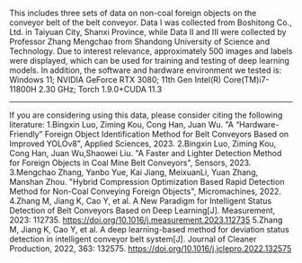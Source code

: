 This includes three sets of data on non-coal foreign objects on the conveyor belt of the belt conveyor.
Data I was collected from Boshitong Co., Ltd. in Taiyuan City, Shanxi Province, while Data II and III were collected by Professor Zhang Mengchao from Shandong University of Science and Technology.
Due to interest relevance, approximately 500 images and labels were displayed, which can be used for training and testing of deep learning models.
In addition, the software and hardware environment we tested is:
  Windows 11; NVIDIA GeForce RTX 3080; 11th Gen Intel(R) Core(TM)i7-11800H 2.30 GHz; Torch 1.9.0+CUDA 11.3
*******************************************************************************************
If you are considering using this data, please consider citing the following literature:
1.Bingxin Luo, Ziming Kou, Cong Han, Juan Wu. "A “Hardware-Friendly” Foreign Object Identification Method for Belt Conveyors Based on Improved YOLOv8", Applied Sciences, 2023.
2.Bingxin Luo, Ziming Kou, Cong Han, Juan Wu,Shaowei Liu. "A Faster and Lighter Detection Method for Foreign Objects in Coal Mine Belt Conveyors", Sensors, 2023.
3.Mengchao Zhang, Yanbo Yue, Kai Jiang, MeixuanLi, Yuan Zhang, Manshan Zhou. "Hybrid Compression Optimization Based Rapid Detection Method for Non-Coal Conveying Foreign Objects", Micromachines, 2022.
4.Zhang M, Jiang K, Cao Y, et al. A New Paradigm for Intelligent Status Detection of Belt Conveyors Based on Deep Learning[J]. Measurement, 2023: 112735. https://doi.org/10.1016/j.measurement.2023.112735
5.Zhang M, Jiang K, Cao Y, et al. A deep learning-based method for deviation status detection in intelligent conveyor belt system[J]. Journal of Cleaner Production, 2022, 363: 132575. https://doi.org/10.1016/j.jclepro.2022.132575


  
